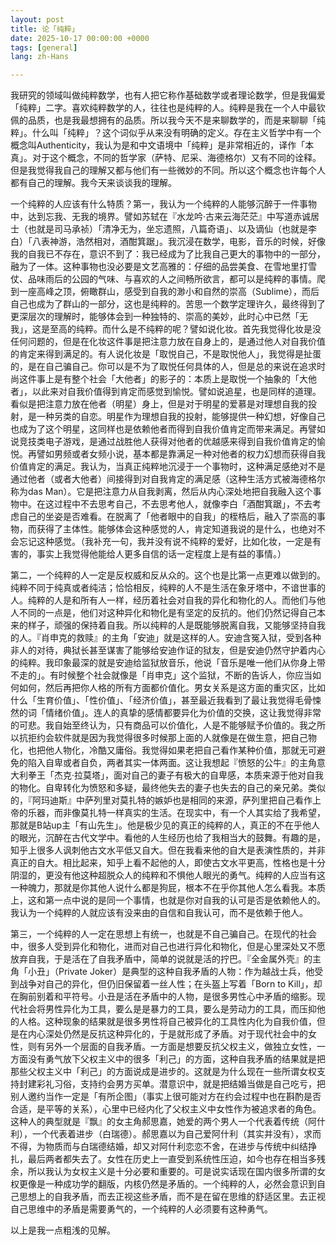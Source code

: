 ```yaml
---
layout: post
title: 论「纯粹」
date: 2025-10-17 00:00:00 +0000
tags: [general]
lang: zh-Hans

---
```

<div class="cn-prose">

<p>
我研究的领域叫做纯粹数学，也有人把它称作基础数学或者理论数学，但是我偏爱「纯粹」二字。喜欢纯粹数学的人，往往也是纯粹的人。纯粹是我在一个人中最钦佩的品质，也是我最想拥有的品质。所以我今天不是来聊数学的，而是来聊聊「纯粹」。什么叫「纯粹」？这个词似乎从来没有明确的定义。存在主义哲学中有一个概念叫Authenticity，我认为是和中文语境中「纯粹」是非常相近的，译作「本真」。对于这个概念，不同的哲学家（萨特、尼采、海德格尔）又有不同的诠释。但是我觉得我自己的理解又都与他们有一些微妙的不同。所以这个概念也许每个人都有自己的理解。我今天来谈谈我的理解。
</p>
<p>
一个纯粹的人应该有什么特质？第一，我认为一个纯粹的人能够沉醉于一件事物中，达到忘我、无我的境界。譬如苏轼在『水龙吟·古来云海茫茫』中写道赤诚居士（也就是司马承祯）「清净无为，坐忘遗照，八篇奇语」、以及谪仙（也就是李白）「八表神游，浩然相对，酒酣箕踞」。我沉浸在数学，电影，音乐的时候，好像我的自我已不存在，意识不到了：我已经成为了比我自己更大的事物中的一部分，融为了一体。这种事物也没必要是文艺高雅的：仔细的品尝美食、在雪地里打雪仗、品味雨后的公园的气味、与喜欢的人之间畅所欲言，都可以是纯粹的事情。爬到一座高峰之顶，俯瞰群山，感受到自我的渺小和自然的崇高（Sublime），而后自己也成为了群山的一部分，这也是纯粹的。苦思一个数学定理许久，最终得到了更深层次的理解时，能够体会到一种独特的、崇高的美妙，此时心中已然「无我」，这是至高的纯粹。而什么是不纯粹的呢？譬如说化妆。首先我觉得化妆是没任何问题的，但是在化妆这件事是把注意力放在自身上的，是通过他人对自我价值的肯定来得到满足的。有人说化妆是「取悦自己，不是取悦他人」，我觉得是扯蛋的，是在自己骗自己。你可以是不为了取悦任何具体的人，但是总的来说在追求时尚这件事上是有整个社会「大他者」的影子的：本质上是取悦一个抽象的「大他者」，以此来对自我价值得到肯定而感觉到愉悦。譬如说追星，也是同样的道理。看似是把注意力放在他者（明星）身上，但是对于明星的爱慕是对理想自我的投射，是一种另类的自恋。明星作为理想自我的投射，能够提供一种幻想，好像自己也成为了这个明星，这同样也是依赖他者而得到自我价值肯定而带来满足。再譬如说竞技类电子游戏，是通过战胜他人获得对他者的优越感来得到自我价值肯定的愉悦。再譬如男频或者女频小说，基本都是靠满足一种对他者的权力幻想而获得自我价值肯定的满足。我认为，当真正纯粹地沉浸于一个事物时，这种满足感绝对不是通过他者（或者大他者）间接得到对自我肯定的满足感（这种生活方式被海德格尔称为das Man）。它是把注意力从自我剥离，然后从内心深处地把自我融入这个事物中。在这过程中不去思考自己，不去思考他人，就像李白「酒酣箕踞」，不去考虑自己的坐姿是否难看。在脱离了「他者眼中的自我」的桎梏后，融入了崇高的事物，而获得了主体性。能够体会这种感觉的人，肯定知道我说的是什么，也绝对不会忘记这种感觉。（我补充一句，我并没有说不纯粹的爱好，比如化妆，一定是有害的，事实上我觉得他能给人更多自信的话一定程度上是有益的事情。）
</p>
<p>
第二，一个纯粹的人一定是反权威和反从众的。这个也是比第一点更难以做到的。纯粹不同于纯真或者纯洁；恰恰相反，纯粹的人不是生活在象牙塔中，不谙世事的人。纯粹的人是和所有人一样，经历着社会对自我的异化和物化的人。而他们与他人不同的一点是，他们对这种异化和物化是有坚定的反抗的。他们仍然记得自己本来的样子，顽强的保持着自我。所以纯粹的人是既能够脱离自我，又能够坚持自我的人。『肖申克的救赎』的主角「安迪」就是这样的人。安迪含冤入狱，受到各种非人的对待，典狱长甚至谋害了能够给安迪作证的狱友，但是安迪仍然守护着内心的纯粹。我印象最深的就是安迪给监狱放音乐，他说「音乐是唯一他们从你身上带不走的」。有时候整个社会就像是「肖申克」这个监狱，不断的告诉人，你应当如何如何，然后再把你人格的所有方面都价值化。男女关系是这方面的重灾区，比如什么「生育价值」、「性价值」、「经济价值」，甚至最近我看到了最让我觉得毛骨悚然的词「情绪价值」。连人的真挚的感情都要异化为价值的交换，这让我觉得非常的可悲。我自始至终认为，只有商品可以价值化，人是不能够赋予价值的。我之所以抗拒约会软件就是因为我觉得很多时候那上面的人就像是在做生意，把自己物化，也把他人物化，冷酷又庸俗。我觉得如果老把自己看作某种价值，那就无可避免的陷入自卑或者自负，两者其实一体两面。这让我想起『愤怒的公牛』的主角意大利拳王「杰克·拉莫塔」，面对自己的妻子有极大的自卑感，本质来源于他对自我的物化。自卑转化为愤怒和多疑，最终他失去的妻子也失去的自己的亲兄弟。类似的，『阿玛迪斯』中萨列里对莫扎特的嫉妒也是相同的来源，萨列里把自己看作上帝的乐器，而非像莫扎特一样真实的生活。在现实中，有一个人其实给了我希望，那就是B站up主「有山先生」。他是极少见的真正的纯粹的人，真正的不在乎他人的眼光，沉醉在古代文学中。看他的人生经历也给了我相当大的鼓舞。有趣的是，知乎上很多人讽刺他古文水平低又自大。但在我看来他的自大是表演性质的，并非真正的自大。相比起来，知乎上看不起他的人，即使古文水平更高，性格也是十分阴湿的，更没有他这种超脱众人的纯粹和不惧他人眼光的勇气。纯粹的人应当有这一种魄力，那就是你其他人说什么都是狗屁，根本不在乎你其他人怎么看我。本质上，这和第一点中说的是同一个事情，也就是你对自我的认可是否是依赖他人的。我认为一个纯粹的人就应该有没来由的自信和自我认可，而不是依赖于他人。
</p>
<p>
第三，一个纯粹的人一定在思想上有统一，也就是不自己骗自己。在现代的社会中，很多人受到异化和物化，进而对自己也进行异化和物化，但是心里深处又不愿放弃自我，于是活在了自我矛盾中，简单的说就是活的拧巴。『全金属外壳』的主角「小丑」（Private Joker）是典型的这种自我矛盾的人物：作为越战士兵，他受到战争对自己的异化，但仍旧保留着一丝人性；在头盔上写着「Born to Kill」，却在胸前别着和平符号。小丑是活在矛盾中的人物，是很多男性心中矛盾的缩影。现代社会将男性异化为工具，要么是是暴力的工具，要么是劳动力的工具，而压抑他的人格。这种现象的结果就是很多男性将自己被异化的工具性内化为自我价值，但是在内心深处仍然是反抗这种异化的，于是就形成了矛盾。对于现代社会中的女性，则有另外一个层面的自我矛盾。一方面是想要反抗父权主义，做独立女性，一方面没有勇气放下父权主义中的很多「利己」的方面，这种自我矛盾的结果就是把那些父权主义中「利己」的方面说成是进步的。这就是为什么现在一些所谓女权支持封建彩礼习俗，支持约会男方买单。潜意识中，就是把结婚当做是自己吃亏，把别人邀约当作一定是「有所企图」（事实上很可能对方在约会过程中也在斟酌是否合适，是平等的关系），心里中已经内化了父权主义中女性作为被追求者的角色。这种人的典型就是『飘』的女主角郝思嘉，她爱的两个男人一个代表着传统（阿什利），一个代表着进步（白瑞德）。郝思嘉以为自己爱阿什利（其实并没有），求而不得，为物质而与白瑞德结婚，却又对阿什利恋恋不舍，在进步与传统中纠结挣扎，最后两者都失去了。女性在历史上一直受到系统性压迫，如今也存在相当多残余，所以我认为女权主义是十分必要和重要的。可是说实话现在国内很多所谓的女权更像是一种成功学的翻版，内核仍然是矛盾的。一个纯粹的人，必然会意识到自己思想上的自我矛盾，而去正视这些矛盾，而不是在留在思维的舒适区里。去正视自己思维中的矛盾是需要勇气的，一个纯粹的人必须要有这种勇气。
</p>
<p>
以上是我一点粗浅的见解。
</p>
</div>
